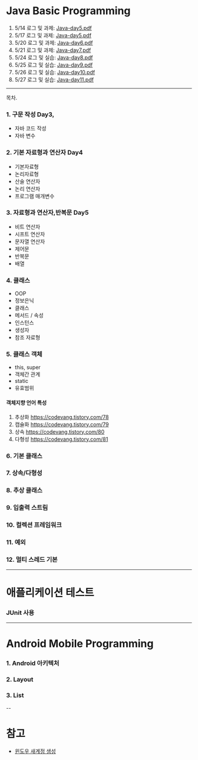 # Java Basic Programming


1. 5/14 로그 및 과제: [Java-day5.pdf](/01-Start/day4_7/Java-day5.pdf)
1. 5/17 로그 및 과제: [Java-day5.pdf](/01-Start/day4_7/Java-day5.pdf)
1. 5/20 로그 및 과제: [Java-day6.pdf](/01-Java/files/Java-day6.pdf)
1. 5/21 로그 및 과제: [Java-day7.pdf](/01-Java/files/Java-day7.pdf)
1. 5/24 로그 및 실습: [Java-day8.pdf](/01-Java/files/Java-day8.pdf)
1. 5/25 로그 및 실습: [Java-day9.pdf](/01-Java/files/Java-day9.pdf)
1. 5/26 로그 및 실습: [Java-day10.pdf](/01-Java/files/Java-day10.pdf)
1. 5/27 로그 및 실습: [Java-day11.pdf](/01-Java/files/Java-day11.pdf)

---

목차.

### 1. 구문 작성 Day3,

 - 자바 코드 작성
 - 자바 변수

### 2. 기본 자료형과 연산자 Day4

 - 기본자료형
 - 논리자료형
 - 산술 연산자
 - 논리 연산자
 - 프로그램 매개변수

### 3. 자료형과 연산자,반복문 Day5

 - 비트 연산자
 - 시프트 연산자
 - 문자열 연산자
 - 제어문
 - 반복문
 - 배열

### 4. 클래스

 - OOP
 - 정보은닉
 - 클래스
 - 메서드 / 속성
 - 인스턴스
 - 생성자
 - 참조 자료형



### 5. 클래스 객체

  - this, super
  - 객체간 관계
  - static
  - 유효범위

#### 객체지향 언어 특성
  1. 추상화 https://codevang.tistory.com/78
  2. 캡슐화 https://codevang.tistory.com/79
  3. 상속    https://codevang.tistory.com/80
  4. 다형성 https://codevang.tistory.com/81


### 6. 기본 클래스

### 7. 상속/다형성

### 8. 추상 클래스

### 9. 입출력 스트림

### 10. 컬렉션 프레임워크

### 11. 예외

### 12. 멀티 스레드 기본

---

# 애플리케이션 테스트

### JUnit 사용


---

# Android Mobile Programming

### 1. Android 아키텍처

### 2. Layout

### 3. List

--

# 참고

 - [윈도우 새계정 생성](/01-Start/윈도우새계정.pdf)
